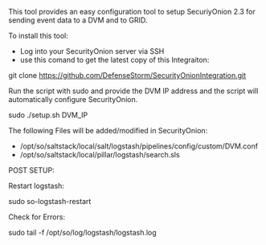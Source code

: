 This tool provides an easy configuration tool to setup SecuriyOnion 2.3 for
sending event data to a DVM and to GRID.

To install this tool:
- Log into your SecurityOnion server via SSH
- use this comand to get the latest copy of this Integraiton:

git clone https://github.com/DefenseStorm/SecurityOnionIntegration.git

Run the script with sudo and provide the DVM IP address and the script will automatically configure
SecurityOnion.

sudo ./setup.sh DVM_IP

The following Files will be added/modified in SecurityOnion:

- /opt/so/saltstack/local/salt/logstash/pipelines/config/custom/DVM.conf
- /opt/so/saltstack/local/pillar/logstash/search.sls

POST SETUP:

Restart logstash:

sudo so-logstash-restart

Check for Errors:

sudo tail -f /opt/so/log/logstash/logstash.log
